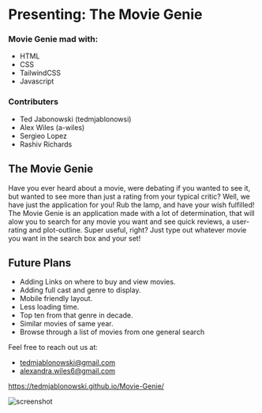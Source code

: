 # Presenting: The Movie Genie

### Movie Genie mad with:

* HTML
* CSS
* TailwindCSS
* Javascript

### Contributers

* Ted Jabonowski (tedmjablonowsi)
* Alex Wiles (a-wiles)
* Sergieo Lopez
* Rashiv Richards

## The Movie Genie

Have you ever heard about a movie, were debating if you wanted to see it, but wanted to see more than just a rating from your typical critic? Well, we have just the application for you! Rub the lamp, and have your wish fulfilled! The Movie Genie is an application made with a lot of determination, that will alow you to search for any movie you want and see quick reviews, a user-rating and plot-outline. Super useful, right? Just type out whatever movie you want in the search box and your set!

## Future Plans

* Adding Links on where to buy and view movies.
* Adding full cast and genre to display.
* Mobile friendly layout.
* Less loading time.
* Top ten from that genre in decade.
* Similar movies of same year.
* Browse through a list of movies from one general search


Feel free to reach out us at:
* tedmjablonowski@gmail.com
* alexandra.wiles6@gmail.com

https://tedmjablonowski.github.io/Movie-Genie/

![screenshot](https://user-images.githubusercontent.com/97041639/160113198-b510aeac-7f5b-49f7-ae77-c600838eed49.jpg)


